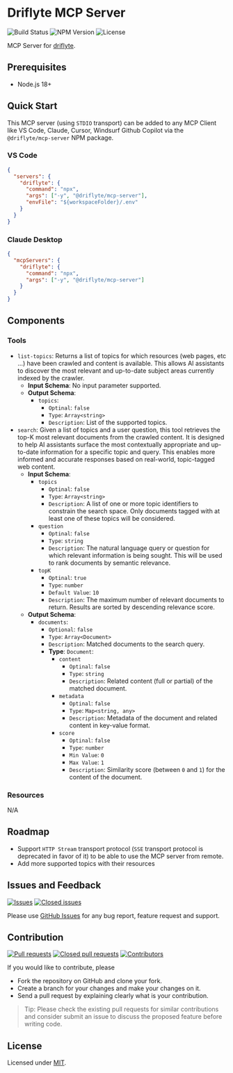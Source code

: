 # Driflyte MCP Server

![Build Status](https://github.com/serkan-ozal/driflyte-mcp-server/actions/workflows/build.yml/badge.svg)
![NPM Version](https://badge.fury.io/js/driflyte-mcp-server.svg)
![License](https://img.shields.io/badge/license-MIT-blue)

MCP Server for [driflyte](http://www.driflyte.com).


## Prerequisites
- Node.js 18+


## Quick Start

This MCP server (using `STDIO` transport) can be added to any MCP Client 
like VS Code, Claude, Cursor, Windsurf Github Copilot via the `@driflyte/mcp-server` NPM package.

### VS Code

```json
{
  "servers": {
    "driflyte": {
      "command": "npx",
      "args": ["-y", "@driflyte/mcp-server"],
      "envFile": "${workspaceFolder}/.env"
    }
  }
}
```

### Claude Desktop
```json
{
  "mcpServers": {
    "driflyte": {
      "command": "npx",
      "args": ["-y", "@driflyte/mcp-server"]
    }
  }
}
```


## Components

### Tools

- `list-topics`: Returns a list of topics for which resources (web pages, etc ...) have been crawled and content is available. 
                 This allows AI assistants to discover the most relevant and up-to-date subject areas currently indexed by the crawler.
  - **Input Schema**: No input parameter supported.
  - **Output Schema**:
    - `topics`:
      - `Optinal`: `false`
      - `Type`: `Array<string>`
      - `Description`: List of the supported topics.
- `search`: Given a list of topics and a user question, this tool retrieves the top-K most relevant documents from the crawled content. 
            It is designed to help AI assistants surface the most contextually appropriate and up-to-date information for a specific topic and query.
            This enables more informed and accurate responses based on real-world, topic-tagged web content.
  - **Input Schema**:
    - `topics`
      - `Optinal`: `false`
      - `Type`: `Array<string>`
      - `Description`: A list of one or more topic identifiers to constrain the search space.
                       Only documents tagged with at least one of these topics will be considered.
    - `question`
      - `Optinal`: `false`
      - `Type`: `string`
      - `Description`: The natural language query or question for which relevant information is being sought.
                       This will be used to rank documents by semantic relevance. 
    - `topK`
      - `Optinal`: `true`
      - `Type`: `number`
      - `Default Value`: `10`
      - `Description`: The maximum number of relevant documents to return.
                       Results are sorted by descending relevance score.
  - **Output Schema**:
    - `documents`:
      - `Optional`: `false`
      - `Type`: `Array<Document>`
      - `Description`: Matched documents to the search query.
      - **Type**: `Document`:
        - `content`
          - `Optinal`: `false`
          - `Type`: `string`
          - `Description`: Related content (full or partial) of the matched document.
        - `metadata`
          - `Optinal`: `false`
          - `Type`: `Map<string, any>`
          - `Description`: Metadata of the document and related content in key-value format.
        - `score`
          - `Optinal`: `false`
          - `Type`: `number`
          - `Min Value`: `0`
          - `Max Value`: `1`
          - `Description`: Similarity score (between `0` and `1`) for the content of the document.

### Resources

N/A


## Roadmap

- Support `HTTP Stream` transport protocol (`SSE` transport protocol is deprecated in favor of it) to be able to use the MCP server from remote.
- Add more supported topics with their resources


## Issues and Feedback

[![Issues](https://img.shields.io/github/issues/serkan-ozal/driflyte-mcp-server.svg)](https://github.com/serkan-ozal/driflyte-mcp-server/issues?q=is%3Aopen+is%3Aissue)
[![Closed issues](https://img.shields.io/github/issues-closed/serkan-ozal/driflyte-mcp-server.svg)](https://github.com/serkan-ozal/driflyte-mcp-server/issues?q=is%3Aissue+is%3Aclosed)

Please use [GitHub Issues](https://github.com/serkan-ozal/driflyte-mcp-server/issues) for any bug report, feature request and support.


## Contribution

[![Pull requests](https://img.shields.io/github/issues-pr/serkan-ozal/driflyte-mcp-server.svg)](https://github.com/serkan-ozal/driflyte-mcp-server/pulls?q=is%3Aopen+is%3Apr)
[![Closed pull requests](https://img.shields.io/github/issues-pr-closed/serkan-ozal/driflyte-mcp-server.svg)](https://github.com/serkan-ozal/driflyte-mcp-server/pulls?q=is%3Apr+is%3Aclosed)
[![Contributors](https://img.shields.io/github/contributors/serkan-ozal/driflyte-mcp-server.svg)]()

If you would like to contribute, please
- Fork the repository on GitHub and clone your fork.
- Create a branch for your changes and make your changes on it.
- Send a pull request by explaining clearly what is your contribution.

> Tip:
> Please check the existing pull requests for similar contributions and
> consider submit an issue to discuss the proposed feature before writing code.

## License

Licensed under [MIT](LICENSE).
